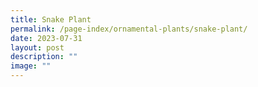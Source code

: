 ```yaml
---
title: Snake Plant
permalink: /page-index/ornamental-plants/snake-plant/
date: 2023-07-31
layout: post
description: ""
image: ""
---
```

